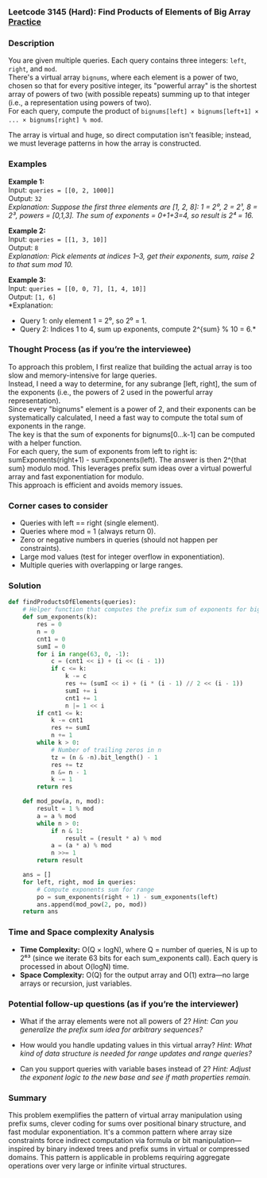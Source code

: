 ### Leetcode 3145 (Hard): Find Products of Elements of Big Array [Practice](https://leetcode.com/problems/find-products-of-elements-of-big-array)

### Description  
You are given multiple queries. Each query contains three integers: `left`, `right`, and `mod`.  
There's a virtual array `bignums`, where each element is a power of two, chosen so that for every positive integer, its "powerful array" is the shortest array of powers of two (with possible repeats) summing up to that integer (i.e., a representation using powers of two).  
For each query, compute the product of `bignums[left] × bignums[left+1] × ... × bignums[right] % mod`.  

The array is virtual and huge, so direct computation isn't feasible; instead, we must leverage patterns in how the array is constructed.

### Examples  

**Example 1:**  
Input: `queries = [[0, 2, 1000]]`  
Output: `32`  
*Explanation: Suppose the first three elements are [1, 2, 8]: 1 = 2⁰, 2 = 2¹, 8 = 2³, powers = [0,1,3]. The sum of exponents = 0+1+3=4, so result is 2⁴ = 16.*

**Example 2:**  
Input: `queries = [[1, 3, 10]]`  
Output: `8`  
*Explanation: Pick elements at indices 1–3, get their exponents, sum, raise 2 to that sum mod 10.*

**Example 3:**  
Input: `queries = [[0, 0, 7], [1, 4, 10]]`  
Output: `[1, 6]`  
*Explanation:  
- Query 1: only element 1 = 2⁰, so 2⁰ = 1.  
- Query 2: Indices 1 to 4, sum up exponents, compute 2^{sum} % 10 = 6.*

### Thought Process (as if you’re the interviewee)  
To approach this problem, I first realize that building the actual array is too slow and memory-intensive for large queries.  
Instead, I need a way to determine, for any subrange [left, right], the sum of the exponents (i.e., the powers of 2 used in the powerful array representation).  
Since every "bignums" element is a power of 2, and their exponents can be systematically calculated, I need a fast way to compute the total sum of exponents in the range.  
The key is that the sum of exponents for bignums[0...k-1] can be computed with a helper function.  
For each query, the sum of exponents from left to right is: sumExponents(right+1) - sumExponents(left). The answer is then 2^{that sum} modulo mod. This leverages prefix sum ideas over a virtual powerful array and fast exponentiation for modulo.  
This approach is efficient and avoids memory issues.

### Corner cases to consider  
- Queries with left == right (single element).
- Queries where mod = 1 (always return 0).
- Zero or negative numbers in queries (should not happen per constraints).
- Large mod values (test for integer overflow in exponentiation).
- Multiple queries with overlapping or large ranges.

### Solution

```python
def findProductsOfElements(queries):
    # Helper function that computes the prefix sum of exponents for bignums[0..x-1]
    def sum_exponents(k):
        res = 0
        n = 0
        cnt1 = 0
        sumI = 0
        for i in range(63, 0, -1):
            c = (cnt1 << i) + (i << (i - 1))
            if c <= k:
                k -= c
                res += (sumI << i) + (i * (i - 1) // 2 << (i - 1))
                sumI += i
                cnt1 += 1
                n |= 1 << i
        if cnt1 <= k:
            k -= cnt1
            res += sumI
            n += 1
        while k > 0:
            # Number of trailing zeros in n
            tz = (n & -n).bit_length() - 1
            res += tz
            n &= n - 1
            k -= 1
        return res

    def mod_pow(a, n, mod):
        result = 1 % mod
        a = a % mod
        while n > 0:
            if n & 1:
                result = (result * a) % mod
            a = (a * a) % mod
            n >>= 1
        return result

    ans = []
    for left, right, mod in queries:
        # Compute exponents sum for range
        po = sum_exponents(right + 1) - sum_exponents(left)
        ans.append(mod_pow(2, po, mod))
    return ans

```

### Time and Space complexity Analysis  

- **Time Complexity:** O(Q × logN), where Q = number of queries, N is up to 2⁶³ (since we iterate 63 bits for each sum_exponents call). Each query is processed in about O(logN) time.
- **Space Complexity:** O(Q) for the output array and O(1) extra—no large arrays or recursion, just variables.

### Potential follow-up questions (as if you’re the interviewer)  

- What if the array elements were not all powers of 2?
  *Hint: Can you generalize the prefix sum idea for arbitrary sequences?*

- How would you handle updating values in this virtual array?
  *Hint: What kind of data structure is needed for range updates and range queries?*

- Can you support queries with variable bases instead of 2?
  *Hint: Adjust the exponent logic to the new base and see if math properties remain.*

### Summary
This problem exemplifies the pattern of virtual array manipulation using prefix sums, clever coding for sums over positional binary structure, and fast modular exponentiation. It's a common pattern where array size constraints force indirect computation via formula or bit manipulation—inspired by binary indexed trees and prefix sums in virtual or compressed domains. This pattern is applicable in problems requiring aggregate operations over very large or infinite virtual structures.